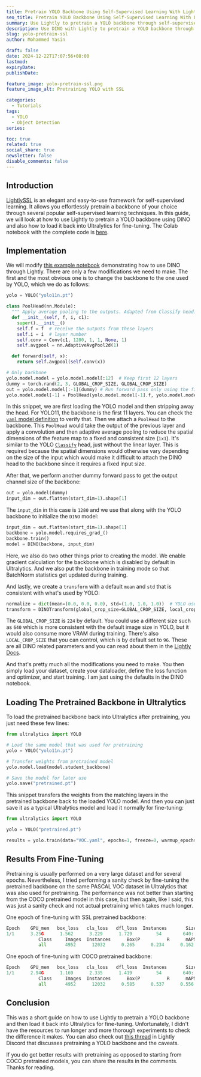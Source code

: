 ```yaml
---
title: Pretrain YOLO Backbone Using Self-Supervised Learning With Lightly
seo_title: Pretrain YOLO Backbone Using Self-Supervised Learning With Lightly
summary: Use Lightly to pretrain a YOLO backbone through self-supervised learning and then fine-tune it in Ultralytics.
description: Use DINO with Lightly to pretrain a YOLO backbone through self-supervised learning, and then easily fine-tune the pretrained model with Ultralytics.
slug: yolo-pretrain-ssl
author: Mohammed Yasin

draft: false
date: 2024-12-22T17:07:56+08:00
lastmod: 
expiryDate: 
publishDate: 

feature_image: yolo-pretrain-ssl.png
feature_image_alt: Pretraining YOLO with SSL

categories:
  - Tutorials
tags:
  - YOLO
  - Object Detection
series:

toc: true
related: true
social_share: true
newsletter: false
disable_comments: false
---
```


## Introduction

[LightlySSL](https://github.com/lightly-ai/lightly) is an elegant and easy-to-use framework for self-supervised learning. It allows you effortlessly pretrain a backbone of your choice through several popular self-supervised learning techniques. In this guide, we will look at how to use Lightly to pretrain a YOLO backbone using DINO and also how to load it back into Ultralytics for fine-tuning. The Colab notebook with the complete code is [here](http://colab.research.google.com/drive/1D1he_wR8AZt3wn-t8aSnR6s4SMV43jhv).

## Implementation

We will modify [this example notebook](https://colab.research.google.com/github/lightly-ai/lightly/blob/master/examples/notebooks/pytorch/dino.ipynb) demonstrating how to use DINO through Lightly. There are only a few modifications we need to make. The first and the most obvious one is to change the backbone to the one used by YOLO, which we do as follows:

```python
yolo = YOLO("yolo11n.pt")

class PoolHead(nn.Module):
  """ Apply average pooling to the outputs. Adapted from Classify head."""
  def __init__(self, f, i, c1):
    super().__init__()
    self.f = f  # receive the outputs from these layers
    self.i = i  # layer number
    self.conv = Conv(c1, 1280, 1, 1, None, 1)
    self.avgpool = nn.AdaptiveAvgPool2d(1)

  def forward(self, x):
    return self.avgpool(self.conv(x))

# Only backbone
yolo.model.model = yolo.model.model[:12]  # Keep first 12 layers
dummy = torch.rand(2, 3, GLOBAL_CROP_SIZE, GLOBAL_CROP_SIZE)
out = yolo.model.model[:-1](dummy) # Run forward pass only using the first 11 layers
yolo.model.model[-1] = PoolHead(yolo.model.model[-1].f, yolo.model.model[-1].i, out.shape[1])  # Replace 12th layer with PoolHead
```

In this snippet, we are first loading the YOLO model and then stripping away the head. For YOLO11, the backbone is the first 11 layers. You can check the [`yaml` model definition](https://github.com/ultralytics/ultralytics/blob/1d13575ba16623d711c682118ee118615383ba99/ultralytics/cfg/models/11/yolo11.yaml) to verify that. Then we attach a `PoolHead` to the backbone. This `PoolHead` would take the output of the previous layer and apply a convolution and then adaptive average pooling to reduce the spatial dimensions of the feature map to a fixed and consistent size (`1x1`). It's similar to the YOLO [`Classify`](https://github.com/ultralytics/ultralytics/blob/1d13575ba16623d711c682118ee118615383ba99/ultralytics/nn/modules/head.py#L282) head, just without the linear layer. This is required because the spatial dimensions would otherwise vary depending on the size of the input which would make it difficult to attach the DINO head to the backbone since it requires a fixed input size.

After that, we perform another dummy forward pass to get the output channel size of the backbone:

```python
out = yolo.model(dummy)
input_dim = out.flatten(start_dim=1).shape[1]
```

The `input_dim` in this case is `1280` and we use that along with the YOLO backbone to initialize the `DINO` model:

```python
input_dim = out.flatten(start_dim=1).shape[1]
backbone = yolo.model.requires_grad_()
backbone.train()
model = DINO(backbone, input_dim)
```

Here, we also do two other things prior to creating the model. We enable gradient calculation for the backbone which is disabled by default in Ultralytics. And we also put the backbone in training mode so that BatchNorm statistics get updated during training.

And lastly, we create a `transform` with a default `mean` and `std` that is consistent with what's used by YOLO:

```python
normalize = dict(mean=(0.0, 0.0, 0.0), std=(1.0, 1.0, 1.0))  # YOLO uses these values
transform = DINOTransform(global_crop_size=GLOBAL_CROP_SIZE, local_crop_size=LOCAL_CROP_SIZE, normalize=normalize)
```

The `GLOBAL_CROP_SIZE` is `224` by default. You could use a different size such as `640` which is more consistent with the default image size in YOLO, but it would also consume more VRAM during training. There's also `LOCAL_CROP_SIZE` that you can control, which is by default set to `96`. These are all DINO related parameters and you can read about them in the [Lightly Docs](https://docs.lightly.ai/self-supervised-learning/lightly.transforms.html#lightly.transforms.dino_transform.DINOTransform).

And that's pretty much all the modifications you need to make. You then simply load your dataset, create your dataloader, define the loss function and optimizer, and start training. I am just using the defaults in the DINO notebook.

## Loading The Pretrained Backbone in Ultralytics

To load the pretrained backbone back into Ultralytics after pretraining, you just need these few lines:

```python
from ultralytics import YOLO

# Load the same model that was used for pretraining
yolo = YOLO("yolo11n.pt")

# Transfer weights from pretrained model
yolo.model.load(model.student_backbone)

# Save the model for later use
yolo.save("pretrained.pt")
```

This snippet transfers the weights from the matching layers in the pretrained backbone back to the loaded YOLO model. And then you can just save it as a typical Ultralytics model and load it normally for fine-tuning:

```python
from ultralytics import YOLO

yolo = YOLO("pretrained.pt")

results = yolo.train(data="VOC.yaml", epochs=1, freeze=0, warmup_epochs=0, imgsz=640, val=False)
```

## Results From Fine-Tuning

Pretraining is usually performed on a very large dataset and for several epochs. Nevertheless, I tried performing a sanity check by fine-tuning the pretrained backbone on the same PASCAL VOC dataset in Ultralytics that was also used for pretraining. The performance was not better than starting from the COCO pretrained model in this case, but then again, like I said, this was just a sanity check and not actual pretraining which takes much longer.

One epoch of fine-tuning with SSL pretrained backbone:
```python
Epoch    GPU_mem   box_loss   cls_loss   dfl_loss  Instances       Size
1/1      3.25G      1.562      3.229      1.729         54        640: 100%|██████████| 1035/1035 [06:15<00:00,  2.76it/s]
            Class     Images  Instances      Box(P          R      mAP50  mAP50-95): 100%|██████████| 155/155 [00:52<00:00,  2.97it/s]
            all       4952      12032      0.265      0.234      0.162     0.0887
```

One epoch of fine-tuning with COCO pretrained backbone:
```python
Epoch    GPU_mem   box_loss   cls_loss   dfl_loss  Instances       Size
1/1      2.94G      1.169      2.335      1.419         54        640: 100%|██████████| 1035/1035 [06:57<00:00,  2.48it/s]
            Class     Images  Instances      Box(P          R      mAP50  mAP50-95): 100%|██████████| 155/155 [00:51<00:00,  3.03it/s]
            all       4952      12032      0.585      0.537      0.556      0.356
```

## Conclusion

This was a short guide on how to use Lightly to pretrain a YOLO backbone and then load it back into Ultralytics for fine-tuning. Unfortunately, I didn't have the resources to run longer and more thorough experiments to check the difference it makes. You can also check out [this thread](https://discord.com/channels/752876370337726585/752877278152622100/1306975369114550273) in Lightly Discord that discusses pretraining a YOLO backbone and the caveats.

If you do get better results with pretraining as opposed to starting from COCO pretrained models, you can share the results in the comments. Thanks for reading.
